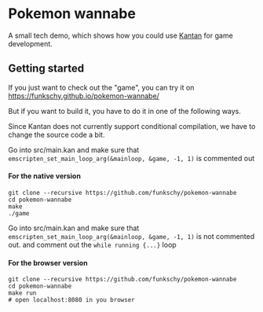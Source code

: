 # Pokemon wannabe

A small tech demo, which shows how you could use [Kantan](https://github.com/funkschy/kantan-lang) for game development.

## Getting started
If you just want to check out the "game", you can try it on https://funkschy.github.io/pokemon-wannabe/

But if you want to build it, you have to do it in one of the following ways.

Since Kantan does not currently support conditional compilation, we have to change the source
code a bit.

Go into src/main.kan and make sure that `emscripten_set_main_loop_arg(&mainloop, &game, -1, 1)` is commented out
#### For the native version
```
git clone --recursive https://github.com/funkschy/pokemon-wannabe
cd pokemon-wannabe
make
./game

```

Go into src/main.kan and make sure that `emscripten_set_main_loop_arg(&mainloop, &game, -1, 1)` is not commented out.
and comment out the `while running {...}` loop
#### For the browser version
```
git clone --recursive https://github.com/funkschy/pokemon-wannabe
cd pokemon-wannabe
make run
# open localhost:8080 in you browser
```
